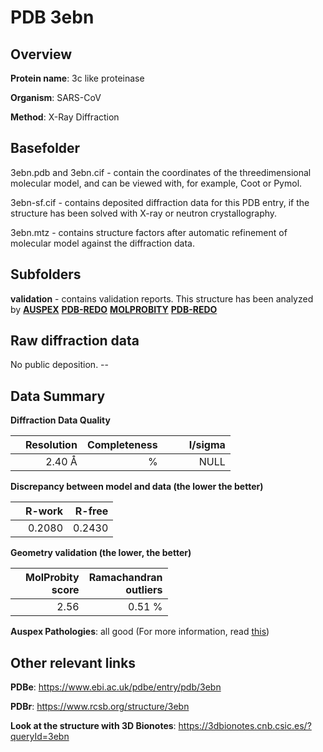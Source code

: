 # PDB 3ebn

## Overview

**Protein name**: 3c like proteinase

**Organism**: SARS-CoV

**Method**: X-Ray Diffraction

## Basefolder

3ebn.pdb and 3ebn.cif - contain the coordinates of the threedimensional molecular model, and can be viewed with, for example, Coot or Pymol.

3ebn-sf.cif - contains deposited diffraction data for this PDB entry, if the structure has been solved with X-ray or neutron crystallography.

3ebn.mtz - contains structure factors after automatic refinement of molecular model against the diffraction data.

## Subfolders





**validation** - contains validation reports. This structure has been analyzed by [**AUSPEX**](https://github.com/thorn-lab/coronavirus_structural_task_force/tree/master/pdb/3c_like_proteinase/SARS-CoV/3ebn/validation/auspex) [**PDB-REDO**](https://github.com/thorn-lab/coronavirus_structural_task_force/tree/master/pdb/3c_like_proteinase/SARS-CoV/3ebn/validation/pdb-redo) [**MOLPROBITY**](https://github.com/thorn-lab/coronavirus_structural_task_force/tree/master/pdb/3c_like_proteinase/SARS-CoV/3ebn/validation/molprobity) [**PDB-REDO**](https://github.com/thorn-lab/coronavirus_structural_task_force/blob/master/pdb/3c_like_proteinase/SARS-CoV/3ebn/validation/Xtriage_output.log) 

## Raw diffraction data

No public deposition. --<br> 

## Data Summary
**Diffraction Data Quality**

|   | Resolution | Completeness| I/sigma |
|---|-------------:|----------------:|--------------:|
|   |2.40 Å|      %|<img width=50/>NULL |

**Discrepancy between model and data (the lower the better)**

|   | **R-work**| **R-free**   
|---|-------------:|----------------:|           
||  0.2080|  0.2430|

**Geometry validation (the lower, the better)**

|   |**MolProbity<br>score**| **Ramachandran<br>outliers** 
|---|-------------:|----------------:|
||  2.56|  0.51 %|

**Auspex Pathologies**: all good (For more information, read [this](https://github.com/thorn-lab/coronavirus_structural_task_force/blob/master/pdb/3c_like_proteinase/SARS-CoV/3ebn/validation/auspex/3ebn_auspex_comments.txt))

 



## Other relevant links 
**PDBe**:  https://www.ebi.ac.uk/pdbe/entry/pdb/3ebn
 
**PDBr**: https://www.rcsb.org/structure/3ebn 

**Look at the structure with 3D Bionotes**: https://3dbionotes.cnb.csic.es/?queryId=3ebn

